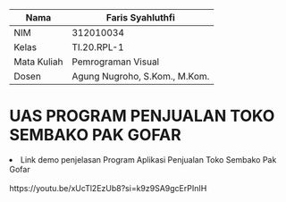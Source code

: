 | Nama       | Faris Syahluthfi               |
| ---------- | ------------------------------ |
| NIM        | 312010034                      |
| Kelas      | TI.20.RPL-1                    |
| Mata Kuliah| Pemrograman Visual             |
| Dosen      | Agung Nugroho, S.Kom., M.Kom.  |


# UAS PROGRAM PENJUALAN TOKO SEMBAKO PAK GOFAR

<li>Link demo penjelasan Program Aplikasi Penjualan Toko Sembako Pak Gofar</li></br>
https://youtu.be/xUcTl2EzUb8?si=k9z9SA9gcErPInIH
